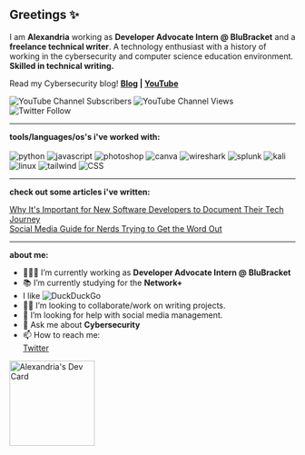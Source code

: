 ## Greetings ✨

I am **Alexandria** working as **Developer Advocate Intern @ BluBracket** and a **freelance technical writer**. A technology enthusiast with a history of working in the cybersecurity and computer science education environment. **Skilled in technical writing.**

Read my Cybersecurity blog! **[Blog](https://alexandriastech.com/) | [YouTube](https://www.youtube.com/alexandriastech)**


![YouTube Channel Subscribers](https://img.shields.io/youtube/channel/subscribers/UC6uIsgftOQklQjRpUG9CkmQ?logoColor=%23E3056C&style=social)
![YouTube Channel Views](https://img.shields.io/youtube/channel/views/UC6uIsgftOQklQjRpUG9CkmQ?logoColor=%23E3056C&style=social)
![Twitter Follow](https://img.shields.io/twitter/follow/alexandriastech?logoColor=%23E3056C&style=social)

---

**tools/languages/os's i've worked with:**
<br><br>
![python](https://img.shields.io/static/v1?logo=python&label=&message=python&color=E3056C&logoColor=white&style=round-square&link=)
![javascript](https://img.shields.io/static/v1?logo=javascript&label=&message=javascript&color=E3056C&logoColor=white&style=round-square&link=)
![photoshop](https://img.shields.io/static/v1?logo=adobe&label=&message=photoshop&color=E3056C&logoColor=white&style=round-square&link=)
![canva](https://img.shields.io/static/v1?logo=canva&label=&message=canva&color=E3056C&logoColor=white&style=round-square&link=)
![wireshark](https://img.shields.io/static/v1?logo=wireshark&label=&message=wireshark&color=E3056C&logoColor=white&style=round-square&link=)
![splunk](https://img.shields.io/static/v1?logo=splunk&label=&message=splunk&color=E3056C&logoColor=white&style=round-square&link=)
![kali](https://img.shields.io/static/v1?logo=kalilinux&label=&message=kali-linux&color=E3056C&logoColor=white&style=round-square&link=)
![linux](https://img.shields.io/static/v1?logo=linux&label=&message=linux&color=E3056C&logoColor=white&style=round-square&link=)
![tailwind](https://img.shields.io/static/v1?logo=tailwindcss&label=&message=tailwind-css&color=E3056C&logoColor=white&style=round-square&link=)
![CSS](https://img.shields.io/static/v1?logo=CSS3&label=&message=css&color=E3056C&logoColor=white&style=round-square&link=)

---

**check out some articles i've written:** 
<br>

[Why It's Important for New Software Developers to Document Their Tech Journey](https://documentwrite.dev/blog/why-its-important-for-new-software-developers-to-document-their-tech-journey) <br>
[Social Media Guide for Nerds Trying to Get the Word Out](https://documentwrite.dev/blog/social-media-guide-for-nerds-trying-to-get-the-word-out/)


---

**about me:**

- 👩🏽‍💻 I’m currently working as **Developer Advocate Intern @ BluBracket**
- 📚 I’m currently studying for the **Network+**
- I like ![DuckDuckGo](https://img.shields.io/static/v1?logo=DuckDuckGo&label=&message=duckduckgo&color=E3056C&logoColor=white&style=round-square&link=)
- ✍🏽 I’m looking to collaborate/work on writing projects.
- 🤔 I’m looking for help with social media management. 
- 💬 Ask me about **Cybersecurity**
- 📫 How to reach me: <br> [Twitter](https://twitter.com/alexandriastech)

<a href="https://app.daily.dev/alexandriastech"><img src="https://api.daily.dev/devcards/4d15cb3aec174e94b682f79ca1193756.png?r=xl0" width="150" alt="Alexandria's Dev Card"/></a>
